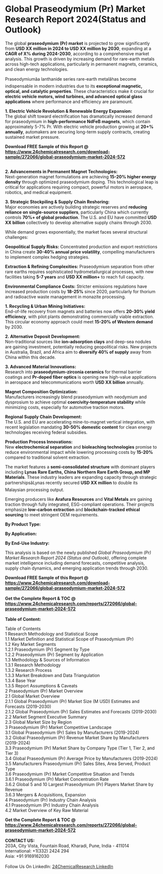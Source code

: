 <h1>Global Praseodymium (Pr) Market Research Report 2024(Status and Outlook)</h1><p>The global <strong>praseodymium (Pr) market</strong> is projected to grow significantly from <strong>USD XX million in 2024 to USD XX million by 2030</strong>, expanding at a <strong>CAGR of X% during 2024-2030</strong>, according to a comprehensive market analysis. This growth is driven by increasing demand for rare-earth metals across high-tech applications, particularly in permanent magnets, ceramics, and clean energy technologies.</p><p>Praseodymiumâa lanthanide series rare-earth metalâhas become indispensable in modern industries due to its <strong>exceptional magnetic, optical, and catalytic properties</strong>. These characteristics make it crucial for <strong>electric vehicle motors, wind turbines, and advanced optical glass applications</strong> where performance and efficiency are paramount.</p><p><strong>1. Electric Vehicle Revolution &amp; Renewable Energy Expansion:</strong><br>
The global shift toward electrification has dramatically increased demand for praseodymium in <strong>high-performance NdFeB magnets</strong>, which contain approximately 5-7% Pr. With electric vehicle production growing at <strong>20+% annually</strong>, automakers are securing long-term supply contracts, creating sustained market pressure.</p><div><b>Download FREE Sample of this Report @ 
            <a href="https://www.24chemicalresearch.com/download-sample/272066/global-praseodymium-market-2024-572">
            https://www.24chemicalresearch.com/download-sample/272066/global-praseodymium-market-2024-572</a></b></div><br><p><strong>2. Advancements in Permanent Magnet Technologies:</strong><br>
Next-generation magnet formulations are achieving <strong>15-20% higher energy density</strong> through optimized praseodymium doping. This technological leap is critical for applications requiring compact, powerful motors in aerospace, robotics, and medical equipment.</p><p><strong>3. Strategic Stockpiling &amp; Supply Chain Reshoring:</strong><br>
Major economies are actively building strategic reserves and <strong>reducing reliance on single-source suppliers</strong>, particularly China which currently controls <strong>70%+ of global production</strong>. The U.S. and EU have committed <strong>USD XX billion</strong> collectively to develop alternative supply chains through 2030.</p><p>While demand grows exponentially, the market faces several structural challenges:</p><p><strong>Geopolitical Supply Risks:</strong> Concentrated production and export restrictions in China create <strong>30-40% annual price volatility</strong>, compelling manufacturers to implement complex hedging strategies.</p><p><strong>Extraction &amp; Refining Complexities:</strong> Praseodymium separation from other rare earths requires sophisticated hydrometallurgical processes, with new facilities taking <strong>5-7 years</strong> and <strong>USD XX million+</strong> to reach full capacity.</p><p><strong>Environmental Compliance Costs:</strong> Stricter emissions regulations have increased production costs by <strong>18-25%</strong> since 2020, particularly for thorium and radioactive waste management in monazite processing.</p><p><strong>1. Recycling &amp; Urban Mining Initiatives:</strong><br>
End-of-life recovery from magnets and batteries now offers <strong>20-30% yield efficiency</strong>, with pilot plants demonstrating commercially viable extraction. This circular economy approach could meet <strong>15-20% of Western demand</strong> by 2030.</p><p><strong>2. Alternative Deposit Development:</strong><br>
Non-traditional sources like <strong>ion-adsorption clays</strong> and deep-sea nodules are gaining investment, potentially reducing geopolitical risks. New projects in Australia, Brazil, and Africa aim to <strong>diversify 40% of supply</strong> away from China within this decade.</p><p><strong>3. Advanced Material Innovations:</strong><br>
Research into <strong>praseodymium-zirconia ceramics</strong> for thermal barrier coatings and <strong>Pr-doped fiber optics</strong> is opening new high-value applications in aerospace and telecommunications worth <strong>USD XX billion</strong> annually.</p><p><strong>Magnet Composition Optimization:</strong><br>
    Manufacturers increasingly blend praseodymium with neodymium and dysprosium to achieve optimal <strong>coercivity-temperature stability</strong> while minimizing costs, especially for automotive traction motors.</p><p><strong>Regional Supply Chain Development:</strong><br>
    The U.S. and EU are accelerating mine-to-magnet vertical integration, with recent legislation mandating <strong>30-50% domestic content</strong> for clean energy technologies receiving federal subsidies.</p><p><strong>Production Process Innovations:</strong><br>
    New <strong>electrochemical separation</strong> and <strong>bioleaching technologies</strong> promise to reduce environmental impact while lowering processing costs by <strong>15-20%</strong> compared to traditional solvent extraction.</p><p>The market features a <strong>semi-consolidated structure</strong> with dominant players including <strong>Lynas Rare Earths, China Northern Rare Earth Group, and MP Materials</strong>. These industry leaders are expanding capacity through strategic partnershipsâLynas recently secured <strong>USD XX million</strong> to double its Malaysian processing output.</p><p>Emerging producers like <strong>Arafura Resources</strong> and <strong>Vital Metals</strong> are gaining traction through fully integrated, ESG-compliant operations. Their projects emphasize <strong>low-carbon extraction</strong> and <strong>blockchain-tracked ethical sourcing</strong> to meet stringent OEM requirements.</p><p><strong>By Product Type:</strong></p><p><strong>By Application:</strong></p><p><strong>By End-Use Industry:</strong></p><p>This analysis is based on the newly published <em>Global Praseodymium (Pr) Market Research Report 2024 (Status and Outlook)</em>, offering complete market intelligence including demand forecasts, competitive analysis, supply chain dynamics, and emerging application trends through 2030.</p><div><b>Download FREE Sample of this Report @ 
            <a href="https://www.24chemicalresearch.com/download-sample/272066/global-praseodymium-market-2024-572">
            https://www.24chemicalresearch.com/download-sample/272066/global-praseodymium-market-2024-572</a></b></div><br><div><b>Get the Complete Report & TOC @ 
            <a href="https://www.24chemicalresearch.com/reports/272066/global-praseodymium-market-2024-572">
            https://www.24chemicalresearch.com/reports/272066/global-praseodymium-market-2024-572</a></b></div><br>
            <b>Table of Content:</b><p>Table of Contents<br />
1 Research Methodology and Statistical Scope<br />
1.1 Market Definition and Statistical Scope of Praseodymium (Pr)<br />
1.2 Key Market Segments<br />
1.2.1 Praseodymium (Pr) Segment by Type<br />
1.2.2 Praseodymium (Pr) Segment by Application<br />
1.3 Methodology & Sources of Information<br />
1.3.1 Research Methodology<br />
1.3.2 Research Process<br />
1.3.3 Market Breakdown and Data Triangulation<br />
1.3.4 Base Year<br />
1.3.5 Report Assumptions & Caveats<br />
2 Praseodymium (Pr) Market Overview<br />
2.1 Global Market Overview<br />
2.1.1 Global Praseodymium (Pr) Market Size (M USD) Estimates and Forecasts (2019-2030)<br />
2.1.2 Global Praseodymium (Pr) Sales Estimates and Forecasts (2019-2030)<br />
2.2 Market Segment Executive Summary<br />
2.3 Global Market Size by Region<br />
3 Praseodymium (Pr) Market Competitive Landscape<br />
3.1 Global Praseodymium (Pr) Sales by Manufacturers (2019-2024)<br />
3.2 Global Praseodymium (Pr) Revenue Market Share by Manufacturers (2019-2024)<br />
3.3 Praseodymium (Pr) Market Share by Company Type (Tier 1, Tier 2, and Tier 3)<br />
3.4 Global Praseodymium (Pr) Average Price by Manufacturers (2019-2024)<br />
3.5 Manufacturers Praseodymium (Pr) Sales Sites, Area Served, Product Type<br />
3.6 Praseodymium (Pr) Market Competitive Situation and Trends<br />
3.6.1 Praseodymium (Pr) Market Concentration Rate<br />
3.6.2 Global 5 and 10 Largest Praseodymium (Pr) Players Market Share by Revenue<br />
3.6.3 Mergers & Acquisitions, Expansion<br />
4 Praseodymium (Pr) Industry Chain Analysis<br />
4.1 Praseodymium (Pr) Industry Chain Analysis<br />
4.2 Market Overview of Key Raw Material</p><div><b>Get the Complete Report & TOC @ 
            <a href="https://www.24chemicalresearch.com/reports/272066/global-praseodymium-market-2024-572">
            https://www.24chemicalresearch.com/reports/272066/global-praseodymium-market-2024-572</a></b></div><br><b>CONTACT US:</b><br>
            203A, City Vista, Fountain Road, Kharadi, Pune, India - 411014<br>
            International: +1(332) 2424 294<br>
            Asia: +91 9169162030 <br><br>
            Follow Us On LinkedIn: <a href="https://www.linkedin.com/company/24chemicalresearch/">24ChemicalResearch LinkedIn</a>